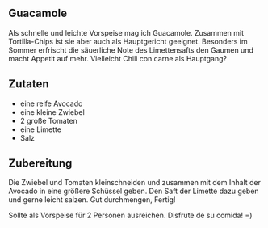 ## Guacamole

Als schnelle und leichte Vorspeise mag ich Guacamole. Zusammen mit Tortilla-Chips ist sie aber auch als Hauptgericht geeignet. Besonders im Sommer erfrischt die säuerliche Note des Limettensafts den Gaumen und macht Appetit auf mehr. Vielleicht Chili con carne als Hauptgang?

## Zutaten

* eine reife Avocado
* eine kleine Zwiebel
* 2 große Tomaten
* eine Limette
* Salz

## Zubereitung

Die Zwiebel und Tomaten kleinschneiden und zusammen mit dem Inhalt der Avocado in eine größere Schüssel geben. Den Saft der Limette dazu geben und gerne leicht salzen. Gut durchmengen, Fertig!

Sollte als Vorspeise für 2 Personen ausreichen. Disfrute de su comida! =)

